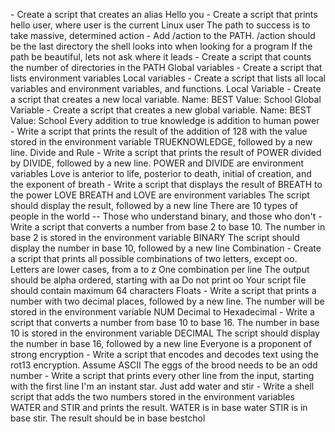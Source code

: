 <o> - Create a script that creates an alias
Hello you - Create a script that prints hello user, where user is the current Linux user
The path to success is to take massive, determined action - Add /action to the PATH. /action should be the last directory the shell looks into when looking for a program
If the path be beautiful, lets not ask where it leads - Create a script that counts the number of directories in the PATH
Global variables - Create a script that lists environment variables
Local variables - Create a script that lists all local variables and environment variables, and functions.
Local Variable - Create a script that creates a new local variable.
Name: BEST
Value: School
Global Variable - Create a script that creates a new global variable.
Name: BEST
Value: School
Every addition to true knowledge is addition to human power - Write a script that prints the result of the addition of 128 with the value stored in the environment variable TRUEKNOWLEDGE, followed by a new line.
Divide and Rule - Write a script that prints the result of POWER divided by DIVIDE, followed by a new line.
POWER and DIVIDE are environment variables
Love is anterior to life, posterior to death, initial of creation, and the exponent of breath - Write a script that displays the result of BREATH to the power LOVE
BREATH and LOVE are environment variables
The script should display the result, followed by a new line
There are 10 types of people in the world -- Those who understand binary, and those who don't - Write a script that converts a number from base 2 to base 10.
The number in base 2 is stored in the environment variable BINARY
The script should display the number in base 10, followed by a new line
Combination - Create a script that prints all possible combinations of two letters, except oo.
Letters are lower cases, from a to z
One combination per line
The output should be alpha ordered, starting with aa
Do not print oo
Your script file should contain maximum 64 characters
Floats - Write a script that prints a number with two decimal places, followed by a new line.
The number will be stored in the environment variable NUM
Decimal to Hexadecimal - Write a script that converts a number from base 10 to base 16.
The number in base 10 is stored in the environment variable DECIMAL
The script should display the number in base 16, followed by a new line
Everyone is a proponent of strong encryption - Write a script that encodes and decodes text using the rot13 encryption. Assume ASCII
The eggs of the brood needs to be an odd number - Write a script that prints every other line from the input, starting with the first line
I'm an instant star. Just add water and stir - Write a shell script that adds the two numbers stored in the environment variables WATER and STIR and prints the result.
WATER is in base water
STIR is in base stir.
The result should be in base bestchol
